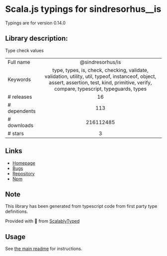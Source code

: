 
# Scala.js typings for sindresorhus__is

Typings are for version 0.14.0

## Library description:
Type check values

|                    |                 |
| ------------------ | :-------------: |
| Full name          | @sindresorhus/is |
| Keywords           | type, types, is, check, checking, validate, validation, utility, util, typeof, instanceof, object, assert, assertion, test, kind, primitive, verify, compare, typescript, typeguards, types |
| # releases         | 16 |
| # dependents       | 113 |
| # downloads        | 216112485 |
| # stars            | 3 |

## Links
- [Homepage](https://github.com/sindresorhus/is#readme)
- [Bugs](https://github.com/sindresorhus/is/issues)
- [Repository](https://github.com/sindresorhus/is)
- [Npm](https://www.npmjs.com/package/%40sindresorhus%2Fis)
    


## Note
This library has been generated from typescript code from first party type definitions.

Provided with :purple_heart: from [ScalablyTyped](https://github.com/oyvindberg/ScalablyTyped)

## Usage
See [the main readme](../../readme.md) for instructions.


